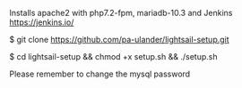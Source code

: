 Installs apache2 with php7.2-fpm, mariadb-10.3 and Jenkins https://jenkins.io/

$ git clone https://github.com/pa-ulander/lightsail-setup.git

$ cd lightsail-setup && chmod +x setup.sh && ./setup.sh


Please remember to change the mysql password
